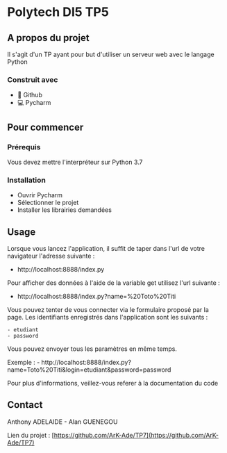 # Polytech DI5 TP5

## A propos du projet

Il s'agit d'un TP ayant pour but d'utiliser un serveur web avec le langage Python

### Construit avec

* 🐙 Github
* 💻 Pycharm

## Pour commencer

### Prérequis

Vous devez mettre l'interpréteur sur Python 3.7

### Installation

- Ouvrir Pycharm
- Sélectionner le projet
- Installer les librairies demandées

## Usage

Lorsque vous lancez l'application, il suffit de taper dans l'url de votre navigateur l'adresse suivante :

 - http://localhost:8888/index.py

Pour afficher des données à l'aide de la variable get utilisez l'url suivante :

 - http://localhost:8888/index.py?name=%20Toto%20Titi

Vous pouvez tenter de vous connecter via le formulaire proposé par la page.
Les identifiants enregistrés dans l'application sont les suivants : 

    - etudiant
    - password

Vous pouvez envoyer tous les paramètres en même temps.

Exemple : - http://localhost:8888/index.py?name=Toto%20Titi&login=etudiant&password=password

Pour plus d'informations, veillez-vous referer à la documentation du code

## Contact

Anthony ADELAIDE - Alan GUENEGOU

Lien du projet : [https://github.com/ArK-Ade/TP7](https://github.com/ArK-Ade/TP7)